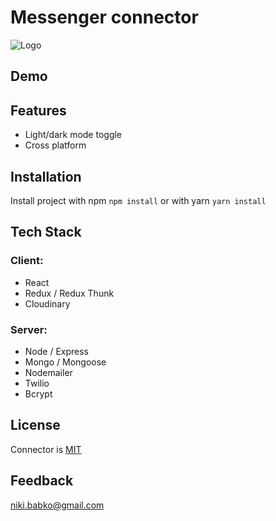 # Messenger connector 

![Logo](https://image.prntscr.com/image/lN3uV4GlRl6J1LeA3mXW8A.png)

## Demo

## Features

- Light/dark mode toggle
- Cross platform

## Installation

Install project with npm `npm install` or with yarn `yarn install`

## Tech Stack

### Client:

- React
- Redux / Redux Thunk
- Cloudinary

### Server:

- Node / Express
- Mongo / Mongoose
- Nodemailer
- Twilio
- Bcrypt

## License

Connector is [MIT](https://choosealicense.com/licenses/mit/)

## Feedback

niki.babko@gmail.com
